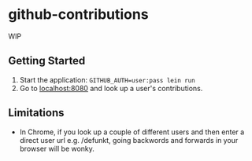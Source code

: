 # github-contributions

WIP

## Getting Started

1. Start the application: `GITHUB_AUTH=user:pass lein run`
2. Go to [localhost:8080](http://localhost:8080/) and look up a user's contributions.

## Limitations

* In Chrome, if you look up a couple of different users and then enter
  a direct user url e.g. /defunkt, going backwords and forwards in
  your browser will be wonky.
